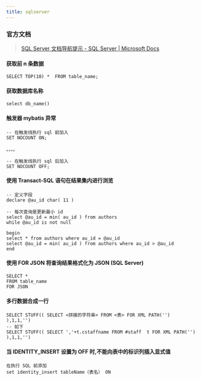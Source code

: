 ```yaml
---
title: sqlserver
---
```


### 官方文档

> [SQL Server 文档导航提示 - SQL Server | Microsoft Docs](https://docs.microsoft.com/zh-cn/sql/sql-server/sql-docs-navigation-guide?view=sql-server-ver15)

#### 获取前 n 条数据

```
SELECT TOP(10) *  FROM table_name;  
```

#### 获取数据库名称

```
select db_name()
```

#### 触发器 mybatis 异常

```
-- 在触发线执行 sql 前加入
SET NOCOUNT ON;

。。。。

-- 在触发线执行 sql 后加入
SET NOCOUNT OFF;
```

#### 使用 Transact-SQL 语句在结果集内进行浏览

```
-- 定义字段
declare @au_id char( 11 )

-- 每次查询是更新最小 id
select @au_id = min( au_id ) from authors
while @au_id is not null

begin
select * from authors where au_id = @au_id
select @au_id = min( au_id ) from authors where au_id > @au_id
end
```

#### 使用 FOR JSON 将查询结果格式化为 JSON (SQL Server)

```
SELECT *
FROM table_name  
FOR JSON
```

#### 多行数据合成一行

```
SELECT STUFF(( SELECT <拼接的字符串> FROM <表> FOR XML PATH('') ),1,1,'')
-- 如下
SELECT STUFF(( SELECT ','+t.cstaffname FROM #staff  t FOR XML PATH('') ),1,1,'')
```

#### 当 IDENTITY_INSERT 设置为 OFF 时,不能向表中的标识列插入显式值

```
在执行 SQL 前添加
set identity_insert tableName（表名） ON
```

